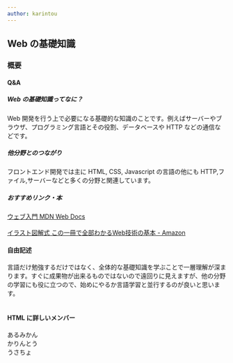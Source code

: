 ```yaml
---
author: karintou
---
```


## Web の基礎知識

### 概要

#### Q&A

##### Web の基礎知識ってなに？

Web 開発を行う上で必要になる基礎的な知識のことです。例えばサーバーやブラウザ、プログラミング言語とその役割、データベースや HTTP などの通信などです。

##### 他分野とのつながり

フロントエンド開発では主に HTML, CSS, Javascript の言語の他にも HTTP,ファイル,サーバーなどと多くの分野と関連しています。

##### おすすめリンク・本

[ウェブ入門 MDN Web Docs](https://developer.mozilla.org/ja/docs/Learn/Getting_started_with_the_web)<br><br>
[イラスト図解式 この一冊で全部わかるWeb技術の基本 - Amazon](https://www.amazon.co.jp/%E3%82%A4%E3%83%A9%E3%82%B9%E3%83%88%E5%9B%B3%E8%A7%A3%E5%BC%8F-%E3%81%93%E3%81%AE%E4%B8%80%E5%86%8A%E3%81%A7%E5%85%A8%E9%83%A8%E3%82%8F%E3%81%8B%E3%82%8BWeb%E6%8A%80%E8%A1%93%E3%81%AE%E5%9F%BA%E6%9C%AC-%E5%B0%8F%E6%9E%97-%E6%81%AD%E5%B9%B3/dp/4797388811)

#### 自由記述

言語だけ勉強するだけではなく、全体的な基礎知識を学ぶことで一層理解が深まります。すぐに成果物が出来るものではないので遠回りに見えますが、他の分野の学習にも役に立つので、始めにやるか言語学習と並行するのが良いと思います。<br><br>


#### HTML に詳しいメンバー

あるみかん<br>
かりんとう<br>
うさちょ<br>
